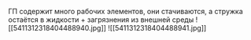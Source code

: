 ГП содержит много рабочих элементов, они стачиваются, а стружка остаётся в жидкости + загрязнения из внешней среды
![[5411312318404488940.jpg]]
![[5411312318404488941.jpg]]




